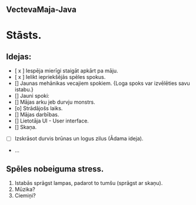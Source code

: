 ## VectevaMaja-Java
# Stāsts.

## Idejas:
- [ x ] Iespēja mierīgi staigāt apkārt pa māju.
- [ x ] Ielikt iepriekšējās spēles spokus.
- [] Jaunas mehānikas vecajiem spokiem. {Loga spoks var izvēlēties savu istabu.}
- [] Jauni spoki:
- [] Mājas arku jeb durvju monstrs.
- [o] Strādājošs laiks.
- [] Mājas darbības.
- [] Lietotāja UI - User interface.
- [] Skaņa.
- [ ] Izskrāsot durvis brūnas un logus zilus (Ādama ideja).
- ...


## Spēles nobeiguma stress.
1. Istabās sprāgst lampas, padarot to tumšu (sprāgst ar skaņu).
2. Mūzika?
3. Ciemiņi?